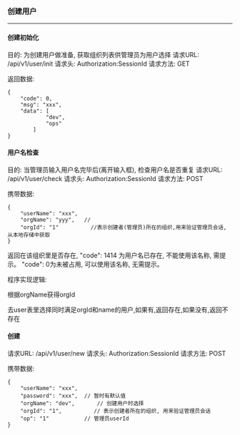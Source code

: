 ### 创建用户
-----------

#### 创建初始化
目的: 为创建用户做准备, 获取组织列表供管理员为用户选择
请求URL: /api/v1/user/init
请求头: Authorization:SessionId
请求方法: GET 

返回数据:
```
{
    "code": 0,
    "msg": "xxx",
    "data": [
            "dev",
            "ops"
        ] 
}
```


#### 用户名检查
目的: 当管理员输入用户名完毕后(离开输入框), 检查用户名是否重复
请求URL: /api/v1/user/check
请求头: Authorization:SessionId
请求方法: POST

携带数据:
```
{
    "userName": "xxx",
    "orgName": "yyy",   // 
    "orgId": "1"          //表示创建者(管理员)所在的组织,用来验证管理员会话, 从本地存储中获取
}
```

返回在该组织里是否存在, "code": 1414 为用户名已存在, 不能使用该名称, 需提示。 "code": 0为未被占用, 可以使用该名称, 无需提示。

程序实现逻辑:

根据orgName获得orgId

去user表里选择同时满足orgId和name的用户,如果有,返回存在,如果没有,返回不存在

#### 创建
请求URL: /api/v1/user/new
请求头: Authorization:SessionId
请求方法: POST

携带数据:
```
{
    "userName": "xxx",
    "password": "xxx",  // 暂时有默认值
    "orgName": "dev",       // 创建用户时选择
    "orgId": "1",          // 表示创建者所在的组织, 用来验证管理员会话 
    "op": "1"           // 管理员userId
}
```

